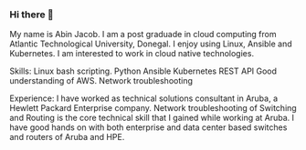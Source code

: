 ### Hi there 👋

My name is Abin Jacob. I am a post graduade in cloud computing from Atlantic Technological University, Donegal.
I enjoy using Linux, Ansible and Kubernetes. I am interested to work in cloud native technologies.

Skills:
Linux bash scripting.
Python
Ansible
Kubernetes
REST API
Good understanding of AWS.
Network troubleshooting

Experience: I have worked as technical solutions consultant in Aruba, a Hewlett Packard Enterprise company.
Network troubleshooting of Switching and Routing is the core technical skill that I gained while working at Aruba.
I have good hands on with both enterprise and data center based switches and routers of Aruba and HPE.
